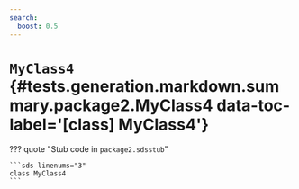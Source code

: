 ```yaml
---
search:
  boost: 0.5
---
```


# <code class="doc-symbol doc-symbol-class"></code> `MyClass4` {#tests.generation.markdown.summary.package2.MyClass4 data-toc-label='[class] MyClass4'}

??? quote "Stub code in `package2.sdsstub`"

    ```sds linenums="3"
    class MyClass4
    ```
